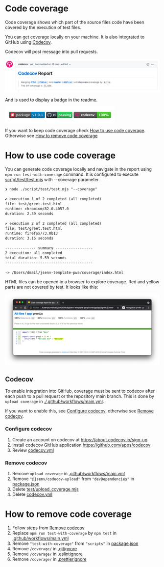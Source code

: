 # Code coverage

Code coverage shows which part of the source files code have been covered by the execution of test files.

You can get coverage locally on your machine. It is also integrated to GitHub using [Codecov](https://docs.codecov.io/docs/pull-request-comments).

Codecov will post message into pull requests.

![stuff](./codecov_pr_comment.png)

And is used to display a badge in the readme.

![stuff](./codecov_badge.png)

If you want to keep code coverage check [How to use code coverage](#How-to-use-code-coverage). Otherwise see [How to remove code coverage](#How-to-remove-code-coverage)

# How to use code coverage

You can generate code coverage locally and navigate in the report using `npm run test-with-coverage` command. It is configured to execute [script/test/test.mjs](../../script/test/test.mjs) with --coverage parameter.

```console
❯ node ./script/test/test.mjs "--coverage"

✔ execution 1 of 2 completed (all completed)
file: test/greet.test.html
runtime: chromium/82.0.4057.0
duration: 2.39 seconds

✔ execution 2 of 2 completed (all completed)
file: test/greet.test.html
runtime: firefox/73.0b13
duration: 3.16 seconds

-------------- summary -----------------
2 execution: all completed
total duration: 5.59 seconds
----------------------------------------

-> /Users/dmail/jsenv-template-pwa/coverage/index.html
```

HTML files can be opened in a browser to explore coverage. Red and yellow parts are not covered by test. It looks like this:

![stuff](./coverage_report_html.png)

## Codecov

To enable integration into GitHub, coverage must be sent to codecov after each push to a pull request or the repository main branch. This is done by `upload coverage` in [./.github/workflows/main.yml](../../.github/workflows/main.yml#L51).

If you want to enable this, see [Configure codecov](#Configure-codecov), otherwise see [Remove codecov](#Remove-codecov).

### Configure codecov

1. Create an account on codecov at https://about.codecov.io/sign-up
2. Install codecov GitHub application https://github.com/apps/codecov
3. Review [codecov.yml](../../codecov.yml)

### Remove codecov

1. Remove `upload coverage` in [.github/workflows/main.yml](../../.github/workflows/main.yml#L46)
2. Remove `"@jsenv/codecov-upload"` from `"devDependencies"` in [package.json](../../package.json#L47)
3. Delete [test/upload_coverage.mjs](../../script/test/upload_coverage.mjs)
4. Delete [codecov.yml](../../codecov.yml)

# How to remove code coverage

1. Follow steps from [Remove codecov](#remove-codecov)
2. Replace `npm run test-with-coverage` by `npm test` in [.github/workflows/main.yml](../../.github/workflows/main.yml#L50)
3. Remove `"test-with-coverage"` from `"scripts"` in [package.json](../../package.json#L46)
4. Remove `/coverage/` in [.gitignore](../../.gitignore#L9)
5. Remove `/coverage/` in [.eslintignore](../../.eslintignore#L13)
6. Remove `/coverage/` in [.prettierignore](../../.prettierignore#L8)
